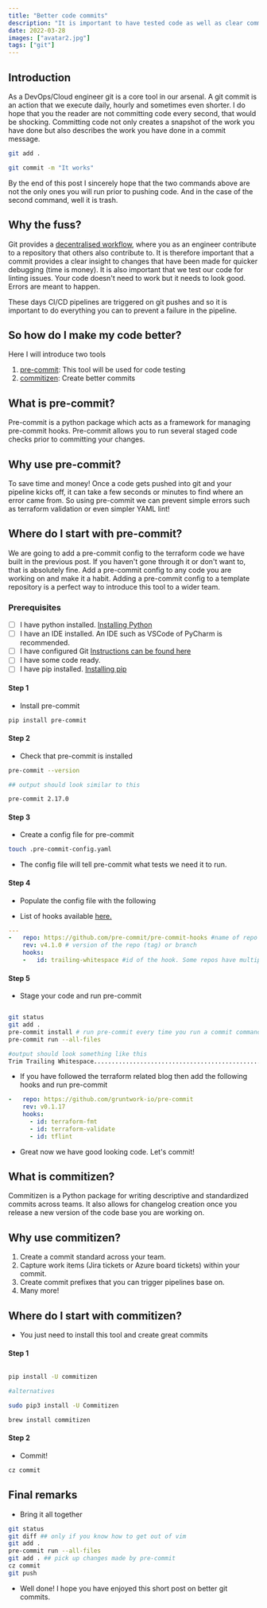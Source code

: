 ```yaml
---
title: "Better code commits"
description: "It is important to have tested code as well as clear commit messages."
date: 2022-03-28
images: ["avatar2.jpg"]
tags: ["git"]
---
```


## Introduction

As a DevOps/Cloud engineer git is a core tool in our arsenal. A git commit is an action that we execute daily, hourly and sometimes even shorter. I do hope that you the reader are not committing code every second, that would be shocking. Committing code not only creates a snapshot of the work you have done but also describes the work you have done in a commit message.

```bash
git add .

git commit -m "It works"
```

By the end of this post I sincerely hope that the two commands above are not the only ones you will run prior to pushing code. And in the case of the second command, well it is trash.

## Why the fuss?

Git provides a [decentralised workflow](https://git-scm.com/book/en/v2/Distributed-Git-Distributed-Workflows), where you as an engineer contribute to a repository that others also contribute to. It is therefore important that a commit provides a clear insight to changes that have been made for quicker debugging (time is money). It is also important that we test our code for linting issues. Your code doesn't need to work but it needs to look good. Errors are meant to happen.

These days CI/CD pipelines are triggered on git pushes and so it is important to do everything you can to prevent a failure in the pipeline.

## So how do I make my code better?

Here I will introduce two tools

1. [pre-commit](https://pre-commit.com): This tool will be used for code testing
2. [commitizen](https://commitizen-tools.github.io/commitizen/): Create better commits

## What is pre-commit?

Pre-commit is a python package which acts as a framework for managing pre-commit hooks. Pre-commit allows you to run several staged code checks prior to committing your changes.

## Why use pre-commit?

To save time and money! Once a code gets pushed into git and your pipeline kicks off, it can take a few seconds or minutes to find where an error came from. So using pre-commit we can prevent simple errors such as terraform validation or even simpler YAML lint!

## Where do I start with pre-commit?

We are going to add a pre-commit config to the terraform code we have built in the previous post. If you haven't gone through it or don't want to, that is absolutely fine. Add a pre-commit config to any code you are working on and make it a habit. Adding a pre-commit config to a template repository is a perfect way to introduce this tool to a wider team.

### Prerequisites

- [ ] I have python installed. [Installing Python](https://www.python.org/downloads/)
- [ ] I have an IDE installed. An IDE such as VSCode of PyCharm is recommended.
- [ ] I have configured Git [Instructions can be found here](https://git-scm.com/book/en/v2/Getting-Started-First-Time-Git-Setup)
- [ ] I have some code ready.
- [ ] I have pip installed. [Installing pip](https://pip.pypa.io/en/stable/installation/)

#### Step 1

* Install pre-commit

```bash
pip install pre-commit
```

#### Step 2

* Check that pre-commit is installed

```bash
pre-commit --version

## output should look similar to this

pre-commit 2.17.0

```

#### Step 3

* Create a config file for pre-commit

```bash
touch .pre-commit-config.yaml
```

* The config file will tell pre-commit what tests we need it to run.

#### Step 4

* Populate the config file with the following

* List of hooks available [here.](https://pre-commit.com/hooks.html)

```YAML
---
-   repo: https://github.com/pre-commit/pre-commit-hooks #name of repo with hook
    rev: v4.1.0 # version of the repo (tag) or branch
    hooks:
    -   id: trailing-whitespace #id of the hook. Some repos have multiple hooks
```

#### Step 5

* Stage your code and run pre-commit

```bash

git status
git add .
pre-commit install # run pre-commit every time you run a commit command. You can skip it for now.
pre-commit run --all-files

#output should look something like this
Trim Trailing Whitespace.................................................Passed
```

* If you have followed the terraform related blog then add the following hooks and run pre-commit

```YAML
-   repo: https://github.com/gruntwork-io/pre-commit
    rev: v0.1.17
    hooks:
      - id: terraform-fmt
      - id: terraform-validate
      - id: tflint
```

* Great now we have good looking code. Let's commit!


## What is commitizen?

Commitizen is a Python package for writing descriptive and standardized commits across teams. It also allows for changelog creation once you release a new version of the code base you are working on.

## Why use commitizen?

1. Create a commit standard across your team.
2. Capture work items (Jira tickets or Azure board tickets) within your commit.
3. Create commit prefixes that you can trigger pipelines base on.
4. Many more!

## Where do I start with commitizen?

* You just need to install this tool and create great commits

#### Step 1

```bash

pip install -U commitizen

#alternatives

sudo pip3 install -U Commitizen

brew install commitizen

```

#### Step 2

* Commit!

```bash
cz commit
```

## Final remarks

* Bring it all together

```bash
git status
git diff ## only if you know how to get out of vim
git add .
pre-commit run --all-files
git add . ## pick up changes made by pre-commit
cz commit
git push
```

* Well done! I hope you have enjoyed this short post on better git commits.
